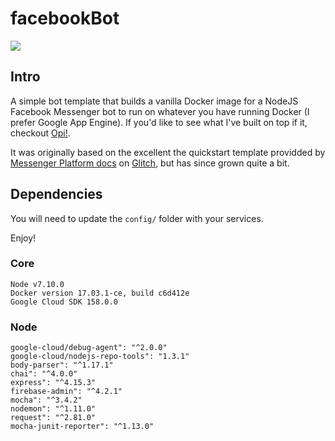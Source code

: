 # facebookBot

![](https://blog.hartleybrody.com/wp-content/uploads/2016/06/facebook-chatbot.png)

## Intro
A simple bot template that builds a vanilla Docker image for a NodeJS Facebook Messenger bot to run on whatever you have running Docker (I prefer Google App Engine). If you'd like to see what I've built on top if it, checkout [Opi!](https://github.com/redqueenxyz/opiAI).

It was originally based on the excellent the quickstart template providded by [Messenger Platform docs](https://developers.facebook.com/docs/messenger-platform/guides/quick-start) on [Glitch](https://developers.facebook.com/docs/messenger-platform/guides/quick-start), but has since grown quite a bit. 

## Dependencies  

You will need to update the `config/` folder with your services. 

Enjoy!

### Core
    Node v7.10.0
    Docker version 17.03.1-ce, build c6d412e
    Google Cloud SDK 158.0.0

### Node
    google-cloud/debug-agent": "^2.0.0"
    google-cloud/nodejs-repo-tools": "1.3.1"
    body-parser": "^1.17.1"
    chai": "^4.0.0"
    express": "^4.15.3"
    firebase-admin": "^4.2.1"
    mocha": "^3.4.2"
    nodemon": "^1.11.0"
    request": "^2.81.0"
    mocha-junit-reporter": "^1.13.0"
